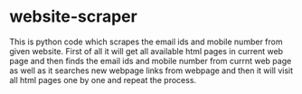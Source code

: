 # website-scraper
This is python code which scrapes the email ids and mobile number from given website.
First of all it will get all available html pages in current web page and then finds the email ids and mobile number from currnt web page as well as it searches new webpage links from webpage and then it will visit all html pages one by one and repeat the process.
